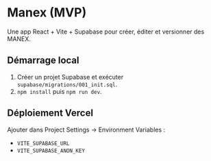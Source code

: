 # Manex (MVP)

Une app React + Vite + Supabase pour créer, éditer et versionner des MANEX.

## Démarrage local
1. Créer un projet Supabase et exécuter `supabase/migrations/001_init.sql`.
2. `npm install` puis `npm run dev`.

## Déploiement Vercel
Ajouter dans Project Settings → Environment Variables :
- `VITE_SUPABASE_URL`
- `VITE_SUPABASE_ANON_KEY`
